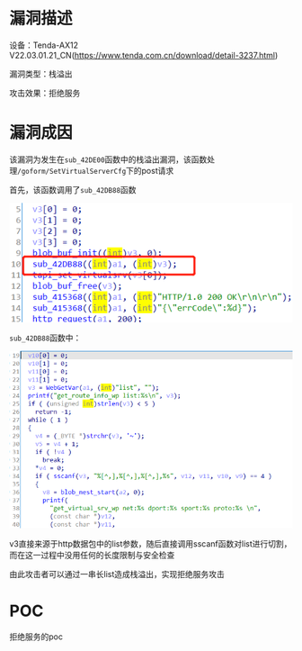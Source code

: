 # 漏洞描述

设备：Tenda-AX12 V22.03.01.21_CN(https://www.tenda.com.cn/download/detail-3237.html)

漏洞类型：栈溢出

攻击效果：拒绝服务

# 漏洞成因

该漏洞为发生在`sub_42DE00`函数中的栈溢出漏洞，该函数处理`/goform/SetVirtualServerCfg`下的post请求

首先，该函数调用了`sub_42DB88`函数

![image-20220209184332117](image/1.png)

`sub_42DB88`函数中：

![image-20220209184425282](image/2.png)

v3直接来源于http数据包中的list参数，随后直接调用sscanf函数对list进行切割，而在这一过程中没用任何的长度限制与安全检查

由此攻击者可以通过一串长list造成栈溢出，实现拒绝服务攻击

# POC

拒绝服务的poc